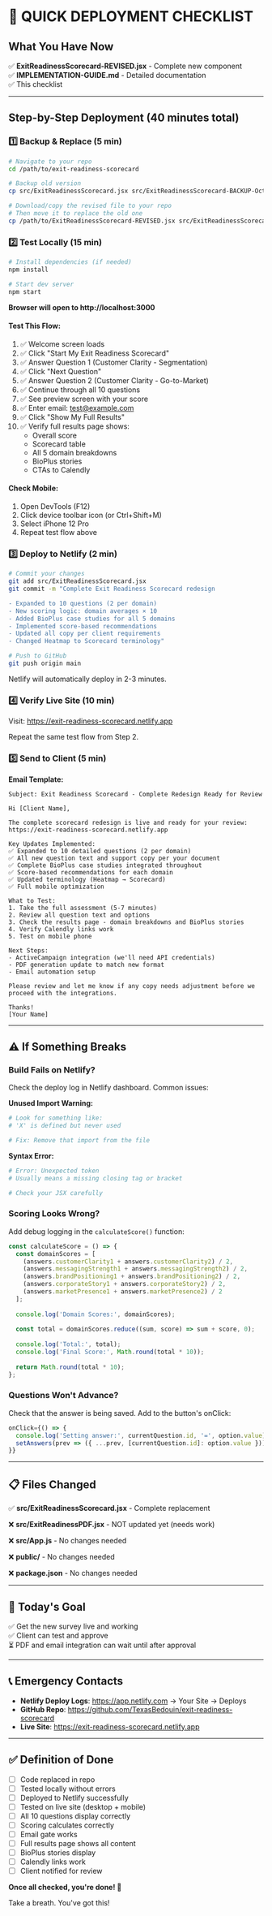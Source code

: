 # 🚀 QUICK DEPLOYMENT CHECKLIST

## What You Have Now

✅ **ExitReadinessScorecard-REVISED.jsx** - Complete new component  
✅ **IMPLEMENTATION-GUIDE.md** - Detailed documentation  
✅ This checklist

---

## Step-by-Step Deployment (40 minutes total)

### 1️⃣ Backup & Replace (5 min)

```bash
# Navigate to your repo
cd /path/to/exit-readiness-scorecard

# Backup old version
cp src/ExitReadinessScorecard.jsx src/ExitReadinessScorecard-BACKUP-Oct15.jsx

# Download/copy the revised file to your repo
# Then move it to replace the old one
cp /path/to/ExitReadinessScorecard-REVISED.jsx src/ExitReadinessScorecard.jsx
```

### 2️⃣ Test Locally (15 min)

```bash
# Install dependencies (if needed)
npm install

# Start dev server
npm start
```

**Browser will open to http://localhost:3000**

#### Test This Flow:
1. ✅ Welcome screen loads
2. ✅ Click "Start My Exit Readiness Scorecard"
3. ✅ Answer Question 1 (Customer Clarity - Segmentation)
4. ✅ Click "Next Question" 
5. ✅ Answer Question 2 (Customer Clarity - Go-to-Market)
6. ✅ Continue through all 10 questions
7. ✅ See preview screen with your score
8. ✅ Enter email: test@example.com
9. ✅ Click "Show My Full Results"
10. ✅ Verify full results page shows:
    - Overall score
    - Scorecard table
    - All 5 domain breakdowns
    - BioPlus stories
    - CTAs to Calendly

#### Check Mobile:
1. Open DevTools (F12)
2. Click device toolbar icon (or Ctrl+Shift+M)
3. Select iPhone 12 Pro
4. Repeat test flow above

### 3️⃣ Deploy to Netlify (2 min)

```bash
# Commit your changes
git add src/ExitReadinessScorecard.jsx
git commit -m "Complete Exit Readiness Scorecard redesign

- Expanded to 10 questions (2 per domain)
- New scoring logic: domain averages × 10
- Added BioPlus case studies for all 5 domains
- Implemented score-based recommendations
- Updated all copy per client requirements
- Changed Heatmap to Scorecard terminology"

# Push to GitHub
git push origin main
```

Netlify will automatically deploy in 2-3 minutes.

### 4️⃣ Verify Live Site (10 min)

Visit: https://exit-readiness-scorecard.netlify.app

Repeat the same test flow from Step 2.

### 5️⃣ Send to Client (5 min)

**Email Template:**

```
Subject: Exit Readiness Scorecard - Complete Redesign Ready for Review

Hi [Client Name],

The complete scorecard redesign is live and ready for your review:
https://exit-readiness-scorecard.netlify.app

Key Updates Implemented:
✅ Expanded to 10 detailed questions (2 per domain)
✅ All new question text and support copy per your document
✅ Complete BioPlus case studies integrated throughout
✅ Score-based recommendations for each domain
✅ Updated terminology (Heatmap → Scorecard)
✅ Full mobile optimization

What to Test:
1. Take the full assessment (5-7 minutes)
2. Review all question text and options
3. Check the results page - domain breakdowns and BioPlus stories
4. Verify Calendly links work
5. Test on mobile phone

Next Steps:
- ActiveCampaign integration (we'll need API credentials)
- PDF generation update to match new format
- Email automation setup

Please review and let me know if any copy needs adjustment before we proceed with the integrations.

Thanks!
[Your Name]
```

---

## ⚠️ If Something Breaks

### Build Fails on Netlify?

Check the deploy log in Netlify dashboard. Common issues:

**Unused Import Warning:**
```bash
# Look for something like:
# 'X' is defined but never used

# Fix: Remove that import from the file
```

**Syntax Error:**
```bash
# Error: Unexpected token
# Usually means a missing closing tag or bracket

# Check your JSX carefully
```

### Scoring Looks Wrong?

Add debug logging in the `calculateScore()` function:

```javascript
const calculateScore = () => {
  const domainScores = [
    (answers.customerClarity1 + answers.customerClarity2) / 2,
    (answers.messagingStrength1 + answers.messagingStrength2) / 2,
    (answers.brandPositioning1 + answers.brandPositioning2) / 2,
    (answers.corporateStory1 + answers.corporateStory2) / 2,
    (answers.marketPresence1 + answers.marketPresence2) / 2
  ];
  
  console.log('Domain Scores:', domainScores);
  
  const total = domainScores.reduce((sum, score) => sum + score, 0);
  
  console.log('Total:', total);
  console.log('Final Score:', Math.round(total * 10));
  
  return Math.round(total * 10);
};
```

### Questions Won't Advance?

Check that the answer is being saved. Add to the button's onClick:

```javascript
onClick={() => {
  console.log('Setting answer:', currentQuestion.id, '=', option.value);
  setAnswers(prev => ({ ...prev, [currentQuestion.id]: option.value }))
}}
```

---

## 📋 Files Changed

✅ **src/ExitReadinessScorecard.jsx** - Complete replacement

❌ **src/ExitReadinessPDF.jsx** - NOT updated yet (needs work)

❌ **src/App.js** - No changes needed

❌ **public/** - No changes needed

❌ **package.json** - No changes needed

---

## 🎯 Today's Goal

✅ Get the new survey live and working  
✅ Client can test and approve  
⏳ PDF and email integration can wait until after approval

---

## 📞 Emergency Contacts

- **Netlify Deploy Logs**: https://app.netlify.com → Your Site → Deploys
- **GitHub Repo**: https://github.com/TexasBedouin/exit-readiness-scorecard
- **Live Site**: https://exit-readiness-scorecard.netlify.app

---

## ✅ Definition of Done

- [ ] Code replaced in repo
- [ ] Tested locally without errors
- [ ] Deployed to Netlify successfully
- [ ] Tested on live site (desktop + mobile)
- [ ] All 10 questions display correctly
- [ ] Scoring calculates correctly
- [ ] Email gate works
- [ ] Full results page shows all content
- [ ] BioPlus stories display
- [ ] Calendly links work
- [ ] Client notified for review

**Once all checked, you're done! 🎉**

Take a breath. You've got this!
